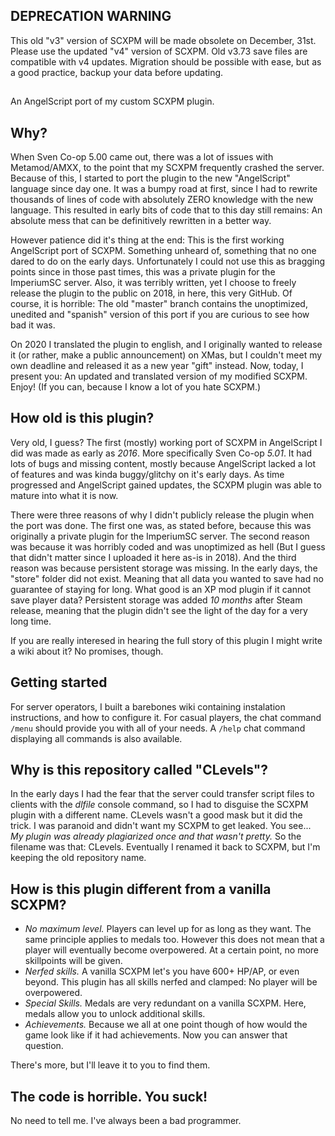 ## DEPRECATION WARNING

This old "v3" version of SCXPM will be made obsolete on December, 31st. Please use the updated "v4" version of SCXPM.
Old v3.73 save files are compatible with v4 updates. Migration should be possible with ease, but as a good practice, backup your data before updating.

##

An AngelScript port of my custom SCXPM plugin.
## Why?
When Sven Co-op 5.00 came out, there was a lot of issues with Metamod/AMXX, to the point that my SCXPM frequently crashed the server. Because of this, I started to port the plugin to the new "AngelScript" language since day one. It was a bumpy road at first, since I had to rewrite thousands of lines of code with absolutely ZERO knowledge with the new language. This resulted in early bits of code that to this day still remains: An absolute mess that can be definitively rewritten in a better way.

However patience did it's thing at the end: This is the first working AngelScript port of SCXPM. Something unheard of, something that no one dared to do on the early days. Unfortunately I could not use this as bragging points since in those past times, this was a private plugin for the ImperiumSC server. Also, it was terribly written, yet I choose to freely release the plugin to the public on 2018, in here, this very GitHub. Of course, it is horrible: The old "master" branch contains the unoptimized, unedited and "spanish" version of this port if you are curious to see how bad it was.

On 2020 I translated the plugin to english, and I originally wanted to release it (or rather, make a public announcement) on XMas, but I couldn't meet my own deadline and released it as a new year "gift" instead. Now, today, I present you: An updated and translated version of my modified SCXPM. Enjoy! (If you can, because I know a lot of you hate SCXPM.)
## How old is this plugin?
Very old, I guess? The first (mostly) working port of SCXPM in AngelScript I did was made as early as *2016*. More specifically Sven Co-op *5.01*. It had lots of bugs and missing content, mostly because AngelScript lacked a lot of features and was kinda buggy/glitchy on it's early days. As time progressed and AngelScript gained updates, the SCXPM plugin was able to mature into what it is now.

There were three reasons of why I didn't publicly release the plugin when the port was done. The first one was, as stated before, because this was originally a private plugin for the ImperiumSC server. The second reason was because it was horribly coded and was unoptimized as hell (But I guess that didn't matter since I uploaded it here as-is in 2018). And the third reason was because persistent storage was missing. In the early days, the "store" folder did not exist. Meaning that all data you wanted to save had no guarantee of staying for long. What good is an XP mod plugin if it cannot save player data? Persistent storage was added *10 months* after Steam release, meaning that the plugin didn't see the light of the day for a very long time.

If you are really interesed in hearing the full story of this plugin I might write a wiki about it? No promises, though.
## Getting started
For server operators, I built a barebones wiki containing instalation instructions, and how to configure it.
For casual players, the chat command `/menu` should provide you with all of your needs. A `/help` chat command displaying all commands is also available.
## Why is this repository called "CLevels"?
In the early days I had the fear that the server could transfer script files to clients with the *dlfile* console command, so I had to disguise the SCXPM plugin with a different name. CLevels wasn't a good mask but it did the trick. I was paranoid and didn't want my SCXPM to get leaked. You see... *My plugin was already plagiarized once and that wasn't pretty.* So the filename was that: CLevels. Eventually I renamed it back to SCXPM, but I'm keeping the old repository name.
## How is this plugin different from a vanilla SCXPM?
- *No maximum level.* Players can level up for as long as they want. The same principle applies to medals too. However this does not mean that a player will eventually become overpowered. At a certain point, no more skillpoints will be given.
- *Nerfed skills.* A vanilla SCXPM let's you have 600+ HP/AP, or even beyond. This plugin has all skills nerfed and clamped: No player will be overpowered.
- *Special Skills.* Medals are very redundant on a vanilla SCXPM. Here, medals allow you to unlock additional skills.
- *Achievements.* Because we all at one point though of how would the game look like if it had achievements. Now you can answer that question.

There's more, but I'll leave it to you to find them.
## The code is horrible. You suck!
No need to tell me. I've always been a bad programmer.
